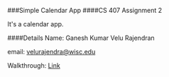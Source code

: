 ###Simple Calendar App
####CS 407 Assignment 2

It's a calendar app.

####Details
Name: Ganesh Kumar Velu Rajendran

email: velurajendra@wisc.edu

Walkthrough: [Link](https://www.youtube.com/watch?v=6W6yFh9EDhE)
